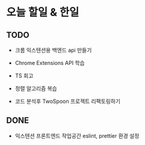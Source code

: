 # 오늘 할일 & 한일

## TODO

- 크롬 익스텐션용 백엔드 api 만들기

- Chrome Extensions API 학습

- TS 회고

- 정렬 알고리즘 복습

- 코드 분석후 TwoSpoon 프로젝트 리팩토링하기

## DONE

- 익스텐션 프론트엔드 작업공간 eslint, prettier 환경 설정
